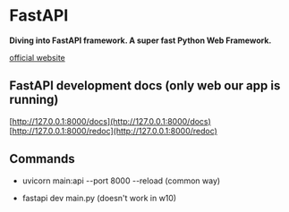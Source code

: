 # FastAPI

**Diving into FastAPI framework. A super fast Python Web Framework.**

[official website](https://fastapi.tiangolo.com/)

## FastAPI development docs (only web our app is running)

[http://127.0.0.1:8000/docs](http://127.0.0.1:8000/docs)
[http://127.0.0.1:8000/redoc](http://127.0.0.1:8000/redoc)

## Commands

- uvicorn main:api --port 8000 --reload (common way)

- fastapi dev main.py (doesn't work in w10)
